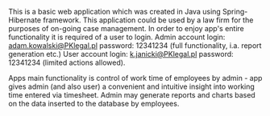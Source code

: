 This is a basic web application which was created in Java using Spring-Hibernate framework.
This application could be used by a law firm for the purposes of on-going case management.
In order to enjoy app's entire functionality it is required of a user to login.
Admin account login: adam.kowalski@PKlegal.pl password: 12341234 (full functionality, i.a. report generation etc.)
User account login: k.janicki@PKlegal.pl password: 12341234 (limited actions allowed).

Apps main functionality is control of work time of employees by admin - app gives admin (and also user) a convenient and intuitive insight into working time entered via timesheet. Admin may generate reports and charts based on the data inserted to the database by employees.
